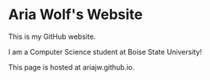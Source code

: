 # Aria Wolf's Website
This is my GitHub website. 

I am a Computer Science student at Boise State University!

This page is hosted at ariajw.github.io.
